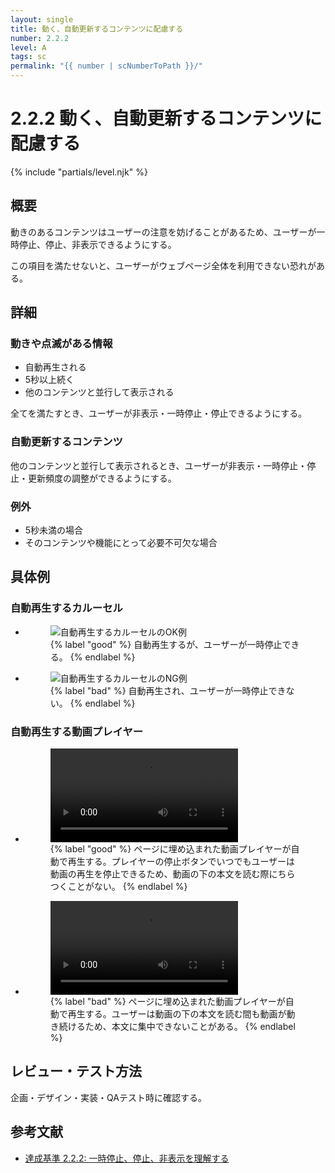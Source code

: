 ```yaml
---
layout: single
title: 動く、自動更新するコンテンツに配慮する
number: 2.2.2
level: A
tags: sc
permalink: "{{ number | scNumberToPath }}/"
---
```


# 2.2.2 動く、自動更新するコンテンツに配慮する

{% include "partials/level.njk" %}

## 概要

動きのあるコンテンツはユーザーの注意を妨げることがあるため、ユーザーが一時停止、停止、非表示できるようにする。

この項目を満たせないと、ユーザーがウェブページ全体を利用できない恐れがある。

## 詳細

### 動きや点滅がある情報

- 自動再生される
- 5秒以上続く
- 他のコンテンツと並行して表示される

全てを満たすとき、ユーザーが非表示・一時停止・停止できるようにする。

### 自動更新するコンテンツ

他のコンテンツと並行して表示されるとき、ユーザーが非表示・一時停止・停止・更新頻度の調整ができるようにする。

### 例外

- 5秒未満の場合
- そのコンテンツや機能にとって必要不可欠な場合

## 具体例

### 自動再生するカルーセル

<ul class="Figurelist">
<li>
<figure>
<img src="/img/2/2/2/2.2.2_1_OK.svg" alt="自動再生するカルーセルのOK例" />
<figcaption>
{% label "good" %}
自動再生するが、ユーザーが一時停止できる。
{% endlabel %}
</figcaption>
</figure>
</li>
<li>
<figure>
<img src="/img/2/2/2/2.2.2_1_NG.svg" alt="自動再生するカルーセルのNG例" />
<figcaption>
{% label "bad" %}
自動再生され、ユーザーが一時停止できない。
{% endlabel %}
</figcaption>
</figure>
</li>
</ul>

### 自動再生する動画プレイヤー

<ul class="Figurelist">
<li>
<figure>
<video controls>
<source src="/img/2/2/2/2.2.2_2_OK.mp4">
</video>
<figcaption>
{% label "good" %}
ページに埋め込まれた動画プレイヤーが自動で再生する。プレイヤーの停止ボタンでいつでもユーザーは動画の再生を停止できるため、動画の下の本文を読む際にちらつくことがない。
{% endlabel %}
</figcaption>
</figure>
</li>
<li>
<figure>
<video controls>
<source src="/img/2/2/2/2.2.2_2_NG.mp4">
</video>
<figcaption>
{% label "bad" %}
ページに埋め込まれた動画プレイヤーが自動で再生する。ユーザーは動画の下の本文を読む間も動画が動き続けるため、本文に集中できないことがある。
{% endlabel %}
</figcaption>
</figure>
</li>
</ul>

## レビュー・テスト方法

企画・デザイン・実装・QAテスト時に確認する。

## 参考文献

- [達成基準 2.2.2: 一時停止、停止、非表示を理解する](https://waic.jp/docs/WCAG21/Understanding/pause-stop-hide.html)
